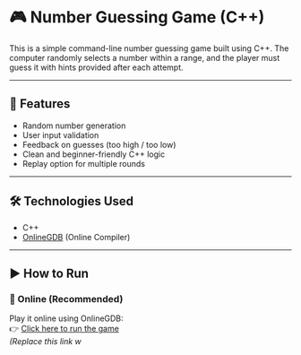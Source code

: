 # 🎮 Number Guessing Game (C++)

This is a simple command-line number guessing game built using C++. The computer randomly selects a number within a range, and the player must guess it with hints provided after each attempt.

---

## 📌 Features

- Random number generation
- User input validation
- Feedback on guesses (too high / too low)
- Clean and beginner-friendly C++ logic
- Replay option for multiple rounds

---

## 🛠️ Technologies Used

- C++
- [OnlineGDB](https://onlinegdb.com/) (Online Compiler)

---

## ▶️ How to Run

### 🔹 Online (Recommended)

Play it online using OnlineGDB:  
👉 [Click here to run the game](https://onlinegdb.com/YOUR_PROJECT_ID)  
*(Replace this link w*
